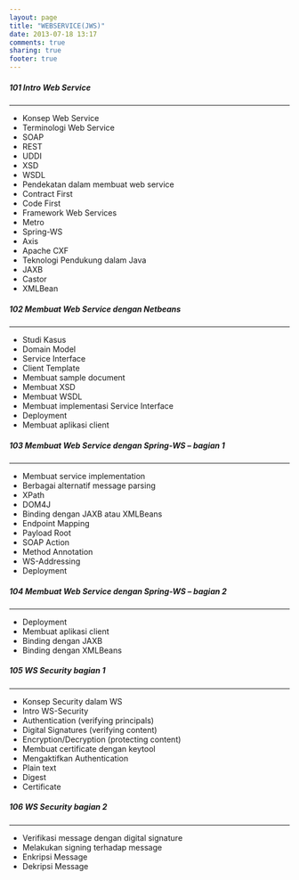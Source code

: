 ```yaml
---
layout: page
title: "WEBSERVICE(JWS)"
date: 2013-07-18 13:17
comments: true
sharing: true
footer: true
---
```


<div markdown class="pageContent">

##### 101 Intro Web Service
- - - - - - -
* Konsep Web Service
* Terminologi Web Service
* SOAP
* REST
* UDDI
* XSD
* WSDL
* Pendekatan dalam membuat web service
* Contract First
* Code First
* Framework Web Services
* Metro
* Spring-WS
* Axis
* Apache CXF
* Teknologi Pendukung dalam Java
* JAXB
* Castor
* XMLBean

##### 102 Membuat Web Service dengan Netbeans
- - - - - - -
* Studi Kasus
* Domain Model
* Service Interface
* Client Template
* Membuat sample document
* Membuat XSD
* Membuat WSDL
* Membuat implementasi Service Interface
* Deployment
* Membuat aplikasi client

##### 103 Membuat Web Service dengan Spring-WS – bagian 1
- - - - - - -
* Membuat service implementation
* Berbagai alternatif message parsing
* XPath
* DOM4J
* Binding dengan JAXB atau XMLBeans
* Endpoint Mapping
* Payload Root
* SOAP Action
* Method Annotation
* WS-Addressing
* Deployment

##### 104 Membuat Web Service dengan Spring-WS – bagian 2
- - - - - - -
* Deployment
* Membuat aplikasi client
* Binding dengan JAXB
* Binding dengan XMLBeans

##### 105 WS Security bagian 1
- - - - - - -
* Konsep Security dalam WS
* Intro WS-Security
* Authentication (verifying principals)
* Digital Signatures (verifying content)
* Encryption/Decryption (protecting content)
* Membuat certificate dengan keytool
* Mengaktifkan Authentication
* Plain text
* Digest
* Certificate

##### 106 WS Security bagian 2
- - - - - - -
* Verifikasi message dengan digital signature
* Melakukan signing terhadap message
* Enkripsi Message
* Dekripsi Message

